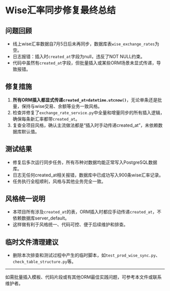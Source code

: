 # Wise汇率同步修复最终总结

## 问题回顾
- 线上wise汇率数据自7月5日后未再同步，数据库表`wise_exchange_rates`为空。
- 日志报错：插入时`created_at`字段为null，违反了NOT NULL约束。
- 代码中虽然有`created_at`字段，但批量插入或某些ORM场景未显式传递，导致报错。

## 修复措施
1. **所有ORM插入都显式传递`created_at=datetime.utcnow()`**，无论单条还是批量，保持与wise交易、余额等业务一致风格。
2. 检查并修复了`exchange_rate_service.py`中全量和增量同步的所有插入逻辑，确保每条新汇率都带`created_at`。
3. 复查全项目风格，确认主流做法都是“插入时手动传递created_at”，未依赖数据库默认值。

## 测试结果
- 修复后多次运行同步任务，所有币种对数据均能正常写入PostgreSQL数据库。
- 日志无任何created_at相关报错，数据库中已成功写入900条wise汇率记录。
- 任务执行全程顺利，风格与其他业务完全一致。

## 风格统一说明
- 本项目所有涉及`created_at`的表，ORM插入时都应手动传递`created_at`，不依赖数据库server_default。
- 这样做有利于风格统一、代码可控、便于后续维护和排查。

## 临时文件清理建议
- 删除本次排查和测试过程中产生的临时脚本，如`test_prod_wise_sync.py`、`check_table_structure.py`等。

---
如需批量插入模板、代码片段或有其他ORM最佳实践问题，可参考本文件或联系维护者。